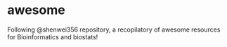 # awesome
Following @shenwei356 repository, a recopilatory of awesome resources for Bioinformatics and biostats!
